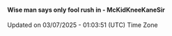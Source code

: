 #### Wise man says only fool rush in - McKidKneeKaneSir
Updated on 03/07/2025 - 01:03:51 (UTC) Time Zone
